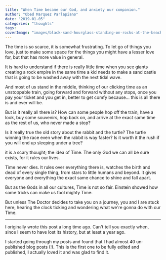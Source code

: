 ```yaml
---
title: "When Time became our God, and anxiety our companion."
author: "Obed Marquez Parlapiano"
date: "2019-01-05"
categories: "thoughts"
tags:
coverImage: "images/black-sand-hourglass-standing-on-rocks-at-the-beach.jpg"
---
```


The time is so scarce, it is somewhat frustrating. To let go of things you love, just to make some space for the things you might have a lesser love for, but that has more value in general.

It is hard to understand if there is really little time when you see giants creating a rock empire in the same time a kid needs to make a sand castle that is going to be washed away with the next tidal wave.

And most of us stand in the middle, thinking of our clicking time as an unstoppable train, going forward and forward without any stops, once you pay your ticket and you get in, better to get comfy because... this is all there is and ever will be.

But is it really all there is? How can some people hop off the train, have a look, buy some souvenirs, hop back on, and arrive at the exact same time as the rest of us, who never made a stop?

Is it really true the old story about the rabbit and the turtle? The turtle winning the race even when the rabbit is way faster? Is it worth it the rush if you will end up sleeping under a tree?

it is a scary thought; the idea of Time. The only God we can all be sure exists, for it rules our lives.

Time never dies. It rules over everything there is, watches the birth and dead of every single thing, from stars to little humans and beyond. It gives everyone and everything the exact same chance to shine and fall apart.

But as the Gods in all our cultures, Time is not so fair. Einstein showed how some tricks can make us fool mighty Time.

But unless The Doctor decides to take you on a journey, you and I are stuck here, hearing the clock ticking and wondering what we're gonna do with our Time.

* * *

I originally wrote this post a long time ago. Can't tell you exactly when, since I seem to have lost its history, but at least a year ago.

I started going through my posts and found that I had almost 40 un-published blog posts (!). This is the first one to be fully edited and published, I actually loved it and was glad to find it.
